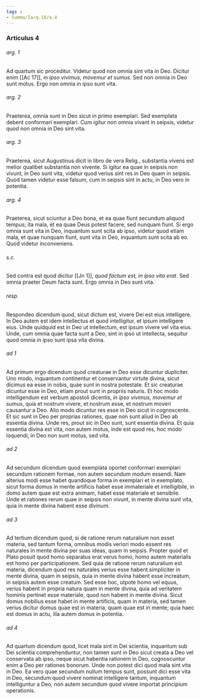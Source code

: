 ```yaml
---
tags : 
- Summa/Ia/q.18/a.4
---
```


### Articulus 4

###### arg. 1
Ad quartum sic proceditur. Videtur quod non omnia sint vita in Deo. Dicitur enim [[Ac 17]], *in ipso vivimus, movemur et sumus*. Sed non omnia in Deo sunt motus. Ergo non omnia in ipso sunt vita.

###### arg. 2
Praeterea, omnia sunt in Deo sicut in primo exemplari. Sed exemplata debent conformari exemplari. Cum igitur non omnia vivant in seipsis, videtur quod non omnia in Deo sint vita.

###### arg. 3
Praeterea, sicut Augustinus dicit in libro de vera Relig., substantia vivens est melior qualibet substantia non vivente. Si igitur ea quae in seipsis non vivunt, in Deo sunt vita, videtur quod verius sint res in Deo quam in seipsis. Quod tamen videtur esse falsum, cum in seipsis sint in actu, in Deo vero in potentia.

###### arg. 4
Praeterea, sicut sciuntur a Deo bona, et ea quae fiunt secundum aliquod tempus; ita mala, et ea quae Deus potest facere, sed nunquam fiunt. Si ergo omnia sunt vita in Deo, inquantum sunt scita ab ipso, videtur quod etiam mala, et quae nunquam fiunt, sunt vita in Deo, inquantum sunt scita ab eo. Quod videtur inconveniens.

###### s.c.
Sed contra est quod dicitur [[Jn 1]], *quod factum est, in ipso vita erat*. Sed omnia praeter Deum facta sunt. Ergo omnia in Deo sunt vita.

###### resp.
Respondeo dicendum quod, sicut dictum est, vivere Dei est eius intelligere. In Deo autem est idem intellectus et quod intelligitur, et ipsum intelligere eius. Unde quidquid est in Deo ut intellectum, est ipsum vivere vel vita eius. Unde, cum omnia quae facta sunt a Deo, sint in ipso ut intellecta, sequitur quod omnia in ipso sunt ipsa vita divina.

###### ad 1
Ad primum ergo dicendum quod creaturae in Deo esse dicuntur dupliciter. Uno modo, inquantum continentur et conservantur virtute divina, sicut dicimus ea esse in nobis, quae sunt in nostra potestate. Et sic creaturae dicuntur esse in Deo, etiam prout sunt in propriis naturis. Et hoc modo intelligendum est verbum apostoli dicentis, *in ipso vivimus, movemur et sumus*, quia et nostrum vivere, et nostrum esse, et nostrum moveri causantur a Deo. Alio modo dicuntur res esse in Deo sicut in cognoscente. Et sic sunt in Deo per proprias rationes, quae non sunt aliud in Deo ab essentia divina. Unde res, prout sic in Deo sunt, sunt essentia divina. Et quia essentia divina est vita, non autem motus, inde est quod res, hoc modo loquendi, in Deo non sunt motus, sed vita.

###### ad 2
Ad secundum dicendum quod exemplata oportet conformari exemplari secundum rationem formae, non autem secundum modum essendi. Nam alterius modi esse habet quandoque forma in exemplari et in exemplato, sicut forma domus in mente artificis habet esse immateriale et intelligibile, in domo autem quae est extra animam, habet esse materiale et sensibile. Unde et rationes rerum quae in seipsis non vivunt, in mente divina sunt vita, quia in mente divina habent esse divinum.

###### ad 3
Ad tertium dicendum quod, si de ratione rerum naturalium non esset materia, sed tantum forma, omnibus modis veriori modo essent res naturales in mente divina per suas ideas, quam in seipsis. Propter quod et Plato posuit quod homo separatus erat verus homo, homo autem materialis est homo per participationem. Sed quia de ratione rerum naturalium est materia, dicendum quod res naturales verius esse habent simpliciter in mente divina, quam in seipsis, quia in mente divina habent esse increatum, in seipsis autem esse creatum. Sed esse hoc, utpote homo vel equus, verius habent in propria natura quam in mente divina, quia ad veritatem hominis pertinet esse materiale, quod non habent in mente divina. Sicut domus nobilius esse habet in mente artificis, quam in materia, sed tamen verius dicitur domus quae est in materia, quam quae est in mente; quia haec est domus in actu, illa autem domus in potentia.

###### ad 4
Ad quartum dicendum quod, licet mala sint in Dei scientia, inquantum sub Dei scientia comprehenduntur, non tamen sunt in Deo sicut creata a Deo vel conservata ab ipso, neque sicut habentia rationem in Deo, cognoscuntur enim a Deo per rationes bonorum. Unde non potest dici quod mala sint vita in Deo. Ea vero quae secundum nullum tempus sunt, possunt dici esse vita in Deo, secundum quod vivere nominat intelligere tantum, inquantum intelliguntur a Deo, non autem secundum quod vivere importat principium operationis.

